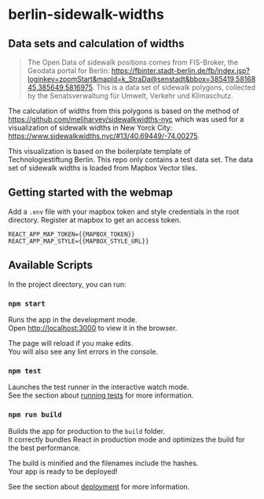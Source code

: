 # berlin-sidewalk-widths


## Data sets and calculation of widths

> The Open Data of sidewalk positions comes from FIS-Broker, the Geodata portal for Berlin: https://fbinter.stadt-berlin.de/fb/index.jsp?loginkey=zoomStart&mapId=k_StraDa@senstadt&bbox=385419,5816845,385649,5816975. This is a data set of sidewalk polygons, collected by the Senatsverwaltung für Umwelt, Verkehr und Klimaschutz. 

The calculation of widths from this polygons is based on the method of https://github.com/meliharvey/sidewalkwidths-nyc which was used for a visualization of sidewalk widths in New Yorck City: https://www.sidewalkwidths.nyc/#13/40.69449/-74.00275.

This visualization is based on the boilerplate template of Technologiestiftung Berlin. This repo only contains a test data set. The data set of sidewalk widths is loaded from Mapbox Vector tiles. 

## Getting started with the webmap

Add a ```.env``` file with your mapbox token and style credentials in the root directory. Register at mapbox to get an access token.

```
REACT_APP_MAP_TOKEN={{MAPBOX_TOKEN}}
REACT_APP_MAP_STYLE={{MAPBOX_STYLE_URL}}
```

## Available Scripts

In the project directory, you can run:

### `npm start`

Runs the app in the development mode.<br />
Open [http://localhost:3000](http://localhost:3000) to view it in the browser.

The page will reload if you make edits.<br />
You will also see any lint errors in the console.

### `npm test`

Launches the test runner in the interactive watch mode.<br />
See the section about [running tests](https://facebook.github.io/create-react-app/docs/running-tests) for more information.

### `npm run build`

Builds the app for production to the `build` folder.<br />
It correctly bundles React in production mode and optimizes the build for the best performance.

The build is minified and the filenames include the hashes.<br />
Your app is ready to be deployed!

See the section about [deployment](https://facebook.github.io/create-react-app/docs/deployment) for more information.



